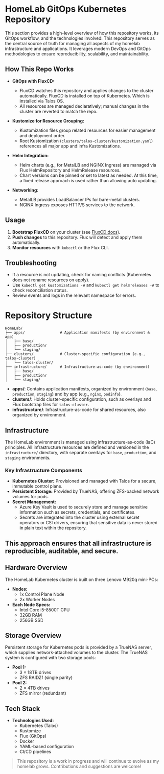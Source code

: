 # HomeLab GitOps Kubernetes Repository
This section provides a high-level overview of how this repository works, its GitOps workflow, and the technologies involved. This repository serves as the central source of truth for managing all aspects of my homelab infrastructure and applications. It leverages modern DevOps and GitOps methodologies to ensure reproducibility, scalability, and maintainability.

## How This Repo Works

- **GitOps with FluxCD:**
  - FluxCD watches this repository and applies changes to the cluster automatically. FluxCD is installed on top of Kubernetes. Which is installed via Talos OS.
  - All resources are managed declaratively; manual changes in the cluster are reverted to match the repo.

- **Kustomize for Resource Grouping:**
  - Kustomization files group related resources for easier management and deployment order.
  - Root Kustomization (`clusters/talos-cluster/kustomization.yaml`) references all major app and infra Kustomizations.

- **Helm Integration:**
  - Helm charts (e.g., for MetalLB and NGINX Ingress) are managed via Flux HelmRepository and HelmRelease resources.
  - Chart versions can be pinned or set to latest as needed. At this time, a fixed release approach is used rather than allowing auto updating.

- **Networking:**
  - MetalLB provides LoadBalancer IPs for bare-metal clusters.
  - NGINX Ingress exposes HTTP/S services to the network.

## Usage

1. **Bootstrap FluxCD** on your cluster (see [FluxCD docs](https://fluxcd.io/docs/get-started/)).
2. **Push changes** to this repository. Flux will detect and apply them automatically.
3. **Monitor resources** with `kubectl` or the Flux CLI.

## Troubleshooting
- If a resource is not updating, check for naming conflicts (Kubernetes does not rename resources on apply).
- Use `kubectl get kustomizations -A` and `kubectl get helmreleases -A` to check reconciliation status.
- Review events and logs in the relevant namespace for errors.

# Repository Structure
```
HomeLab/
├── apps/                # Application manifests (by environment & app)
│   ├── base/
│   ├── production/
│   └── staging/
├── clusters/            # Cluster-specific configuration (e.g., talos-cluster)
│   └── talos-cluster/
├── infrastructure/      # Infrastructure-as-code (by environment)
│   ├── base/
│   ├── production/
│   └── staging/
```
- **apps/**: Contains application manifests, organized by environment (`base`, `production`, `staging`) and by app (e.g., `nginx`, `podinfo`).
- **clusters/**: Holds cluster-specific configuration, such as overlays and Flux bootstrap files for `talos-cluster`.
- **infrastructure/**: Infrastructure-as-code for shared resources, also organized by environment.

## Infrastructure

The HomeLab environment is managed using infrastructure-as-code (IaC) principles. All infrastructure resources are defined and versioned in the `infrastructure/` directory, with separate overlays for `base`, `production`, and `staging` environments.

### Key Infrastructure Components
- **Kubernetes Cluster:** Provisioned and managed with Talos for a secure, immutable control plane.
- **Persistent Storage:** Provided by TrueNAS, offering ZFS-backed network volumes for pods.
- **Secret Management:**
  - Azure Key Vault is used to securely store and manage sensitive information such as secrets, credentials, and certificates.
  - Secrets are integrated into the cluster using external secret operators or CSI drivers, ensuring that sensitive data is never stored in plain text within the repository.

This approach ensures that all infrastructure is reproducible, auditable, and secure.
---

## Hardware Overview

The HomeLab Kubernetes cluster is built on three Lenovo M920q mini-PCs:

- **Nodes:**
  - 1x Control Plane Node
  - 2x Worker Nodes
- **Each Node Specs:**
  - Intel Core i5-8500T CPU
  - 32GB RAM
  - 256GB SSD

## Storage Overview
Persistent storage for Kubernetes pods is provided by a TrueNAS server, which supplies network-attached volumes to the cluster. The TrueNAS system is configured with two storage pools:

- **Pool 1:**
  - 3 × 18TB drives
  - ZFS RAIDZ1 (single parity)
- **Pool 2:**
  - 2 × 4TB drives
  - ZFS mirror (redundant)

## Tech Stack 
- **Technologies Used:**
  - Kubernetes (Talos)
  - Kustomize
  - Flux (GitOps)
  - Docker
  - YAML-based configuration
  - CI/CD pipelines

> This repository is a work in progress and will continue to evolve as my homelab grows. Contributions and suggestions are welcome!